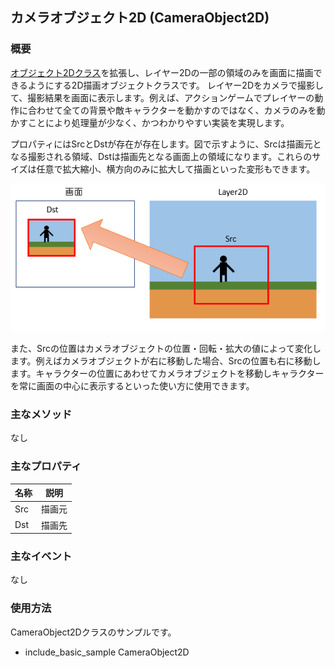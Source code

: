 ﻿## カメラオブジェクト2D (CameraObject2D)

### 概要

[オブジェクト2Dクラス](./Object2D.md)を拡張し、レイヤー2Dの一部の領域のみを画面に描画できるようにする2D描画オブジェクトクラスです。
レイヤー2Dをカメラで撮影して、撮影結果を画面に表示します。例えば、アクションゲームでプレイヤーの動作に合わせて全ての背景や敵キャラクターを動かすのではなく、カメラのみを動かすことにより処理量が少なく、かつわかりやすい実装を実現します。

プロパティにはSrcとDstが存在が存在します。図で示すように、Srcは描画元となる撮影される領域、Dstは描画先となる画面上の領域になります。これらのサイズは任意で拡大縮小、横方向のみに拡大して描画といった変形もできます。

![カメラ](img/CameraObject2D.png)

また、Srcの位置はカメラオブジェクトの位置・回転・拡大の値によって変化します。例えばカメラオブジェクトが右に移動した場合、Srcの位置も右に移動します。キャラクターの位置にあわせてカメラオブジェクトを移動しキャラクターを常に画面の中心に表示するといった使い方に使用できます。

### 主なメソッド

なし

### 主なプロパティ

| 名称 | 説明 |
|---|---|
| Src | 描画元 |
| Dst | 描画先 |

### 主なイベント

なし

### 使用方法

CameraObject2Dクラスのサンプルです。

* include_basic_sample CameraObject2D